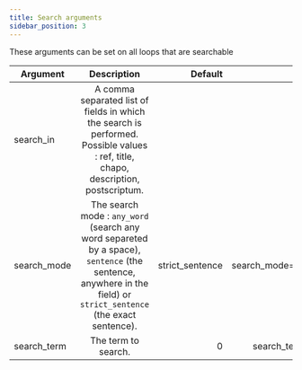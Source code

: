 ```yaml
---
title: Search arguments
sidebar_position: 3
---
```


These arguments can be set on all loops that are searchable

| Argument | Description | Default | Example |
| ------------- |:-------------:|-------------:|-------------:|
| search_in  | A comma separated list of fields in which the search is performed. Possible values : ref, title, chapo, description, postscriptum. | | search_in="title" |
| search_mode  | The search mode : `any_word` (search any word separeted by a space), `sentence` (the sentence, anywhere in the field) or `strict_sentence` (the exact sentence). | strict_sentence | search_mode="strict_sentence" |
| search_term  | The term to search. | 0 | search_term="my product" |

